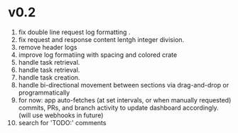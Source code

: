 # v0.2

1. fix double line request log formatting .
1. fix request and response content lentgh integer division.
1. remove header logs
1. improve log formatiing with spacing and colored crate
1. handle task retrieval.
1. handle task retrieval.
1. handle task creation.
1. handle bi-directional movement between sections via drag-and-drop or programmatically
1. for now: app auto-fetches (at set intervals, or when manually requested) commits, PRs, and branch activity to update dashboard accordingly. (will use webhooks in future)
1. search for 'TODO:' comments
